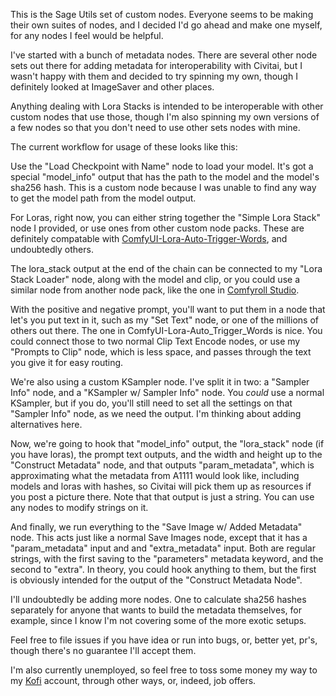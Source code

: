 This is the Sage Utils set of custom nodes. Everyone seems to be making their own suites of nodes, and I decided I'd go ahead and make one myself, for any nodes I feel would be helpful.

I've started with a bunch of metadata nodes. There are several other node sets out there for adding metadata for interoperability with Civitai, but I wasn't happy with them and decided to try spinning my own, though I definitely looked at ImageSaver and other places.

Anything dealing with Lora Stacks is intended to be interoperable with other custom nodes that use those, though I'm also spinning my own versions of a few nodes so that you don't need to use other sets nodes with mine.

The current workflow for usage of these looks like this:

Use the "Load Checkpoint with Name" node to load your model. It's got a special "model_info" output that has the path to the model and the model's sha256 hash. This is a custom node because I was unable to find any way to get the model path from the model output.

For Loras, right now, you can either string together the "Simple Lora Stack" node I provided, or use ones from other custom node packs. These are definitely compatable with [ComfyUI-Lora-Auto-Trigger-Words](https://github.com/idrirap/ComfyUI-Lora-Auto-Trigger-Words), and undoubtedly others.

The lora_stack output at the end of the chain can be connected to my "Lora Stack Loader" node, along with the model and clip, or you could use a similar node from another node pack, like the one in [Comfyroll Studio](https://github.com/Suzie1/ComfyUI_Comfyroll_CustomNodes).

With the positive and negative prompt, you'll want to put them in a node that let's you put text in it, such as my "Set Text" node, or one of the millions of others out there. The one in ComfyUI-Lora-Auto_Trigger_Words is nice. You could connect those to two normal Clip Text Encode nodes, or use my "Prompts to Clip" node, which is less space, and passes through the text you give it for easy routing.

We're also using a custom KSampler node. I've split it in two: a "Sampler Info" node, and a "KSampler w/ Sampler Info" node. You *could* use a normal KSampler, but if you do, you'll still need to set all the settings on that "Sampler Info" node, as we need the output. I'm thinking about adding alternatives here.

Now, we're going to hook that "model_info" output, the "lora_stack" node (if you have loras), the prompt text outputs, and the width and height up to the "Construct Metadata" node, and that outputs "param_metadata", which is approximating what the metadata from A1111 would look like, including models and loras with hashes, so Civitai will pick them up as resources if you post a picture there. Note that that output is just a string. You can use any nodes to modify strings on it.

And finally, we run everything to the "Save Image w/ Added Metadata" node. This acts just like a normal Save Images node, except that it has a "param_metadata" input and and "extra_metadata" input. Both are regular strings, with the first saving to the "parameters" metadata keyword, and the second to "extra". In theory, you could hook anything to them, but the first is obviously intended for the output of the "Construct Metadata Node".

I'll undoubtedly be adding more nodes. One to calculate sha256 hashes separately for anyone that wants to build the metadata themselves, for example, since I know I'm not covering some of the more exotic setups.

Feel free to file issues if you have idea or run into bugs, or, better yet, pr's, though there's no guarantee I'll accept them.

I'm also currently unemployed, so feel free to toss some money my way to my [Kofi](https://ko-fi.com/arcum42) account, through other ways, or, indeed, job offers.
